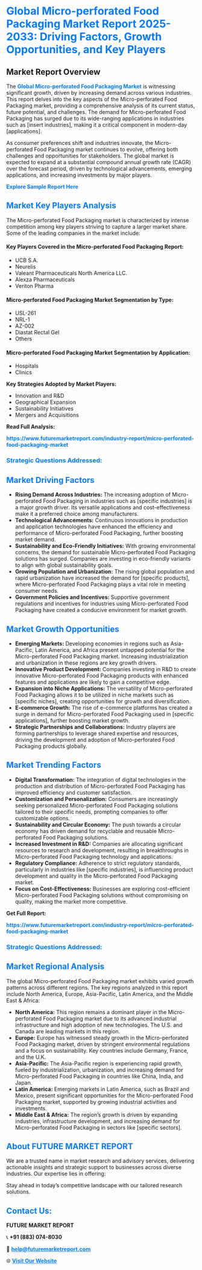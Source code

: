 <h1 style="color: #007BFF;">Global Micro-perforated Food Packaging Market Report 2025-2033: Driving Factors, Growth Opportunities, and Key Players</h1>

<section id="overview">
<h2>Market Report Overview</h2>
<p>The <a href="https://www.futuremarketreport.com/industry-report/micro-perforated-food-packaging-market" style="color: #007BFF; text-decoration: none;"><strong>Global Micro-perforated Food Packaging Market</strong></a> is witnessing significant growth, driven by increasing demand across various industries. This report delves into the key aspects of the Micro-perforated Food Packaging market, providing a comprehensive analysis of its current status, future potential, and challenges. The demand for Micro-perforated Food Packaging has surged due to its wide-ranging applications in industries such as [insert industries], making it a critical component in modern-day [applications].</p>
<p>As consumer preferences shift and industries innovate, the Micro-perforated Food Packaging market continues to evolve, offering both challenges and opportunities for stakeholders. The global market is expected to expand at a substantial compound annual growth rate (CAGR) over the forecast period, driven by technological advancements, emerging applications, and increasing investments by major players.</p>
</section>

<section id="overview">
<p><a href="https://www.futuremarketreport.com/request-sample/reportId=33686" style="color: #007BFF; text-decoration: none;"><strong>Explore Sample Report Here</strong></a></p>
</section>

<section id="key-players">
<h2 style="color: #007BFF;">Market Key Players Analysis</h2>
<p>The Micro-perforated Food Packaging market is characterized by intense competition among key players striving to capture a larger market share. Some of the leading companies in the market include:</p>
<h4>Key Players Covered in the Micro-perforated Food Packaging Report:</h4>
<ul><li>UCB S.A.</li><li>Neurelis</li><li>Valeant Pharmaceuticals North America LLC.</li><li>Alexza Pharmaceuticals</li><li>Veriton Pharma</li></ul>
<h4>Micro-perforated Food Packaging Market Segmentation by Type:</h4>
<ul><li>USL-261</li><li>NRL-1</li><li>AZ-002</li><li>Diastat Rectal Gel</li><li>Others</li></ul>

<h4>Micro-perforated Food Packaging Market Segmentation by Application:</h4>
<ul><li>Hospitals</li><li>Clinics</li></ul>
<p><strong>Key Strategies Adopted by Market Players:</strong></p>
<ul>
<li>Innovation and R&D</li>
<li>Geographical Expansion</li>
<li>Sustainability Initiatives</li>
<li>Mergers and Acquisitions</li>
</ul>
</section>

<section>
<p><strong>Read Full Analysis: </strong></p><a href="https://www.futuremarketreport.com/industry-report/micro-perforated-food-packaging-market" style="color: #007BFF; text-decoration: none;"><strong>https://www.futuremarketreport.com/industry-report/micro-perforated-food-packaging-market</strong></a>
<h3 style="color: #007BFF;">Strategic Questions Addressed:</h3>
</section>

<section id="driving-factors">
<h2 style="color: #007BFF;">Market Driving Factors</h2>
<ul>
<li><strong>Rising Demand Across Industries:</strong> The increasing adoption of Micro-perforated Food Packaging in industries such as [specific industries] is a major growth driver. Its versatile applications and cost-effectiveness make it a preferred choice among manufacturers.</li>
<li><strong>Technological Advancements:</strong> Continuous innovations in production and application technologies have enhanced the efficiency and performance of Micro-perforated Food Packaging, further boosting market demand.</li>
<li><strong>Sustainability and Eco-Friendly Initiatives:</strong> With growing environmental concerns, the demand for sustainable Micro-perforated Food Packaging solutions has surged. Companies are investing in eco-friendly variants to align with global sustainability goals.</li>
<li><strong>Growing Population and Urbanization:</strong> The rising global population and rapid urbanization have increased the demand for [specific products], where Micro-perforated Food Packaging plays a vital role in meeting consumer needs.</li>
<li><strong>Government Policies and Incentives:</strong> Supportive government regulations and incentives for industries using Micro-perforated Food Packaging have created a conducive environment for market growth.</li>
</ul>
</section>

<section id="growth-opportunities">
<h2 style="color: #007BFF;">Market Growth Opportunities</h2>
<ul>
<li><strong>Emerging Markets:</strong> Developing economies in regions such as Asia-Pacific, Latin America, and Africa present untapped potential for the Micro-perforated Food Packaging market. Increasing industrialization and urbanization in these regions are key growth drivers.</li>
<li><strong>Innovative Product Development:</strong> Companies investing in R&D to create innovative Micro-perforated Food Packaging products with enhanced features and applications are likely to gain a competitive edge.</li>
<li><strong>Expansion into Niche Applications:</strong> The versatility of Micro-perforated Food Packaging allows it to be utilized in niche markets such as [specific niches], creating opportunities for growth and diversification.</li>
<li><strong>E-commerce Growth:</strong> The rise of e-commerce platforms has created a surge in demand for Micro-perforated Food Packaging used in [specific applications], further boosting market growth.</li>
<li><strong>Strategic Partnerships and Collaborations:</strong> Industry players are forming partnerships to leverage shared expertise and resources, driving the development and adoption of Micro-perforated Food Packaging products globally.</li>
</ul>
</section>

<section id="trending-factors">
<h2 style="color: #007BFF;">Market Trending Factors</h2>
<ul>
<li><strong>Digital Transformation:</strong> The integration of digital technologies in the production and distribution of Micro-perforated Food Packaging has improved efficiency and customer satisfaction.</li>
<li><strong>Customization and Personalization:</strong> Consumers are increasingly seeking personalized Micro-perforated Food Packaging solutions tailored to their specific needs, prompting companies to offer customizable options.</li>
<li><strong>Sustainability and Circular Economy:</strong> The push towards a circular economy has driven demand for recyclable and reusable Micro-perforated Food Packaging solutions.</li>
<li><strong>Increased Investment in R&D:</strong> Companies are allocating significant resources to research and development, resulting in breakthroughs in Micro-perforated Food Packaging technology and applications.</li>
<li><strong>Regulatory Compliance:</strong> Adherence to strict regulatory standards, particularly in industries like [specific industries], is influencing product development and quality in the Micro-perforated Food Packaging market.</li>
<li><strong>Focus on Cost-Effectiveness:</strong> Businesses are exploring cost-efficient Micro-perforated Food Packaging solutions without compromising on quality, making the market more competitive.</li>
</ul>
</section>

<section>
<p><strong>Get Full Report: </strong></p><a href="https://www.futuremarketreport.com/industry-report/micro-perforated-food-packaging-market" style="color: #007BFF; text-decoration: none;"><strong>https://www.futuremarketreport.com/industry-report/micro-perforated-food-packaging-market</strong></a>
<h3 style="color: #007BFF;">Strategic Questions Addressed:</h3>
</section>


<section id="regional-analysis">
<h2 style="color: #007BFF;">Market Regional Analysis</h2>
<p>The global Micro-perforated Food Packaging market exhibits varied growth patterns across different regions. The key regions analyzed in this report include North America, Europe, Asia-Pacific, Latin America, and the Middle East & Africa:</p>
<ul>
<li><strong>North America:</strong> This region remains a dominant player in the Micro-perforated Food Packaging market due to its advanced industrial infrastructure and high adoption of new technologies. The U.S. and Canada are leading markets in this region.</li>
<li><strong>Europe:</strong> Europe has witnessed steady growth in the Micro-perforated Food Packaging market, driven by stringent environmental regulations and a focus on sustainability. Key countries include Germany, France, and the U.K.</li>
<li><strong>Asia-Pacific:</strong> The Asia-Pacific region is experiencing rapid growth, fueled by industrialization, urbanization, and increasing demand for Micro-perforated Food Packaging in countries like China, India, and Japan.</li>
<li><strong>Latin America:</strong> Emerging markets in Latin America, such as Brazil and Mexico, present significant opportunities for the Micro-perforated Food Packaging market, supported by growing industrial activities and investments.</li>
<li><strong>Middle East & Africa:</strong> The region’s growth is driven by expanding industries, infrastructure development, and increasing demand for Micro-perforated Food Packaging in sectors like [specific sectors].</li>
</ul>
</section>

<footer>
<h2 style="color: #007BFF;">About FUTURE MARKET REPORT</h2>
<p>We are a trusted name in market research and advisory services, delivering actionable insights and strategic support to businesses across diverse industries. Our expertise lies in offering:</p>

<p>Stay ahead in today’s competitive landscape with our tailored research solutions.</p>

<h2 style="color: #007BFF;">Contact Us:</h2>
<p><strong>FUTURE MARKET REPORT</strong></p>
<p>📞 <strong>+91 (883) 074-8030</strong></p>
<p>📧 <strong><a href="mailto:help@futuremarketreport.com" style="color: #007BFF;">help@futuremarketreport.com</a></strong></p>
<p>🌐 <strong><a href="https://www.futuremarketreport.com/" style="color: #007BFF;">Visit Our Website</a></strong></p>
</footer>